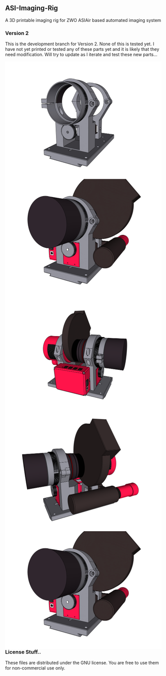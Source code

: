 ## ASI-Imaging-Rig
A 3D printable imaging rig for ZWO ASIAir based automated imaging system

### Version 2

This is the development branch for Version 2. None of this is tested yet. I have not yet printed or tested any of these parts yet and it is likely that they need modification. Will try to update as I iterate and test these new parts...

<img src="/render screenshots/render_1.PNG"
     alt="Render"
     style="float: left; margin-right: 10px;" />
<img src="/render screenshots/render_2.PNG"
     alt="Render"
     style="float: left; margin-right: 10px;" />
<img src="/render screenshots/render_3.PNG"
     alt="Render"
     style="float: left; margin-right: 10px;" />
<img src="/render screenshots/render_4.PNG"
      alt="Render"
      style="float: left; margin-right: 10px;" />
<img src="/render screenshots/render_5.PNG"
      alt="Render"
      style="float: left; margin-right: 10px;" />


### License Stuff..
These files are distributed under the GNU license. You are free to use them for non-commercial use only.
